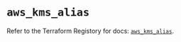 # `aws_kms_alias`

Refer to the Terraform Registory for docs: [`aws_kms_alias`](https://registry.terraform.io/providers/hashicorp/aws/5.15.0/docs/resources/kms_alias).
